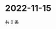 # 2022-11-15

共 0 条

<!-- BEGIN WEIBO -->
<!-- 最后更新时间 Tue Nov 15 2022 12:21:48 GMT+0800 (China Standard Time) -->

<!-- END WEIBO -->
